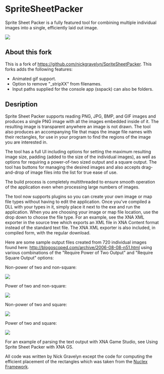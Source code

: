 # SpriteSheetPacker

Sprite Sheet Packer is a fully featured tool for combining multiple individual images into a single, efficiently laid out image.

![](https://github.com/nickgravelyn/spritesheetpacker/blob/master/images/ToolUI.png)

## About this fork

This is a fork of https://github.com/nickgravelyn/SpriteSheetPacker. This forks adds the following features:
* Animated gif support.
* Option to remove "\_stripXX" from filenames.
* Input paths supplied for the console app (sspack) can also be folders.

## Desription

Sprite Sheet Packer supports reading PNG, JPG, BMP, and GIF images and produces a single PNG image with all the images embedded inside of it. The resulting image is transparent anywhere an image is not drawn. The tool also produces an accompanying file that maps the image file names with their rectangles, for use in your program to find the regions of the image you are interested in.

The tool has a full UI including options for setting the maximum resulting image size, padding (added to the size of the individual images), as well as options for requiring a power-of-two sized output and a square output. The tool has buttons for managing the desired images and also accepts drag-and-drop of image files into the list for true ease of use.

The build process is completely multithreaded to ensure smooth operation of the application even when processing large numbers of images.

The tool now supports plugins so you can create your own image or map file types without having to edit the application. Once you've compiled a DLL with your types in it, simply place it next to the exe and run the application. When you are choosing your image or map file location, use the drop down to choose the file type. For an example, see the XNA XML exporter in the source tree which exports an XML file in XNA Content format instead of the standard text file. The XNA XML exporter is also included, in compiled form, with the regular download.

Here are some sample output files created from 720 individual images found here: http://blogoscoped.com/archive/2006-08-08-n51.html using various combinations of the "Require Power of Two Output" and "Require Square Output" options:

Non-power of two and non-square:

![](https://github.com/nickgravelyn/spritesheetpacker/blob/master/images/Sheet1.png)

Power of two and non-square:

![](https://github.com/nickgravelyn/spritesheetpacker/blob/master/images/Sheet2.png)

Non-power of two and square:

![](https://github.com/nickgravelyn/spritesheetpacker/blob/master/images/Sheet3.png)

Power of two and square:

![](https://github.com/nickgravelyn/spritesheetpacker/blob/master/images/Sheet4.png)

For an example of parsing the text output with XNA Game Studio, see Using Sprite Sheet Packer with XNA GS.

All code was written by Nick Gravelyn except the code for computing the efficient placement of the rectangles which was taken from the [Nuclex Framework](http://nuclexframework.codeplex.com/).
